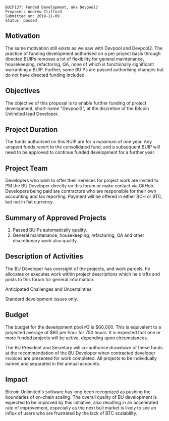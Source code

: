     BUIP137: Funded Development, aka Devpool3
    Proposer: Andrew Clifford
    Submitted on: 2019-11-09
    Status: passed

Motivation
----------

The same motivation still exists as we saw with Devpool and Devpool2.
The practice of funding development authorised on a per project basis
through directed BUIPs removes a lot of flexibility for general
maintenance, housekeeping, refactoring, QA, none of which is
functionally significant warranting a BUIP. Further, some BUIPs are
passed authorising changes but do not have directed funding included.

Objectives
----------

The objective of this proposal is to enable further funding of project
development, short-name "Devpool3", at the discretion of the Bitcoin
Unlimited lead Developer.

Project Duration
----------------

The funds authorised on this BUIP are for a maximum of one year. Any
unspent funds revert to the consolidated fund, and a subsequent BUIP
will need to be approved to continue funded development for a further
year.

Project Team
------------

Developers who wish to offer their services for project work are invited
to PM the BU Developer directly on this forum or make contact via
GitHub. Developers being paid are contractors who are responsible for
their own accounting and tax reporting. Payment will be offered in
either BCH or BTC, but not in fiat currency.

Summary of Approved Projects
----------------------------

1.  Passed BUIPs automatically qualify.
2.  General maintenance, housekeeping, refactoring, QA and other
    discretionary work also qualify.

Description of Activities
-------------------------

The BU Developer has oversight of the projects, and work parcels, he
allocates or executes work within project descriptions which he drafts
and posts to this forum for general information.

Anticipated Challenges and Uncertainties

Standard development issues only.

Budget
------

The budget for the development pool \#3 is $60,000. This is equivalent
to a projected average of $80 per hour for 750 hours. It is expected
that one or more funded projects will be active, depending upon
circumstances.

The BU President and Secretary will co-authorise drawdown of these funds
at the recommendation of the BU Developer when contracted developer
invoices are presented for work completed. All projects to be
individually named and separated in the annual accounts.

Impact
------

Bitcoin Unlimited's software has long been recognized as pushing the
boundaries of on-chain scaling. The overall quality of BU development is
expected to be improved by this initiative, also resulting in an
accelerated rate of improvement, especially as the next bull market is
likely to see an influx of users who are frustrated by the lack of BTC
scalability.
